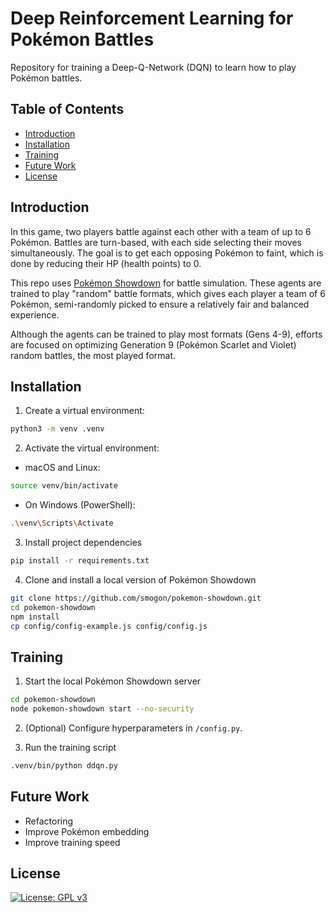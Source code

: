 # Deep Reinforcement Learning for Pokémon Battles

Repository for training a Deep-Q-Network (DQN) to learn how to play Pokémon battles. 

## Table of Contents

- [Introduction](#introduction)
- [Installation](#installation)
- [Training](#training)
- [Future Work](#future-work)
- [License](#license)

## Introduction

In this game, two players battle against each other with a team of up to 6 Pokémon. Battles are turn-based, with each side selecting their moves simultaneously. The goal is to get each opposing Pokémon to faint, which is done by reducing their HP (health points) to 0.

This repo uses [Pokémon Showdown](https://pokemonshowdown.com/) for battle simulation. These agents are trained to play "random" battle formats, which gives each player a team of 6 Pokémon, semi-randomly picked to ensure a relatively fair and balanced experience. 

Although the agents can be trained to play most formats (Gens 4-9), efforts are focused on optimizing Generation 9 (Pokémon Scarlet and Violet) random battles, the most played format.

## Installation

1. Create a virtual environment:
```bash
python3 -m venv .venv
```

2. Activate the virtual environment:
- macOS and Linux:
```bash
source venv/bin/activate
```
- On Windows (PowerShell):

```bash
.\venv\Scripts\Activate
```

3. Install project dependencies
```bash
pip install -r requirements.txt
```

4. Clone and install a local version of Pokémon Showdown

```bash
git clone https://github.com/smogon/pokemon-showdown.git
cd pokemon-showdown
npm install
cp config/config-example.js config/config.js
```

## Training

1. Start the local Pokémon Showdown server

```bash
cd pokemon-showdown
node pokemon-showdown start --no-security
```

2. (Optional) Configure hyperparameters in `/config.py`.

3. Run the training script

```bash
.venv/bin/python ddqn.py
```

## Future Work

- Refactoring
- Improve Pokémon embedding
- Improve training speed

## License

[![License: GPL v3](https://img.shields.io/badge/License-GPLv3-blue.svg)](https://www.gnu.org/licenses/gpl-3.0)
